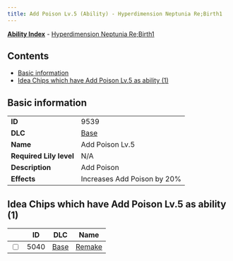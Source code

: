 ```yaml
---
title: Add Poison Lv.5 (Ability) - Hyperdimension Neptunia Re;Birth1
---
```


[**Ability Index**](/neptunia/rb1/ability/index.html) - [Hyperdimension Neptunia Re;Birth1](/neptunia/rb1)

## Contents

- [Basic information](#basic-information)
- [Idea Chips which have Add Poison Lv.5 as ability (1)](#idea-chips-which-have-add-poison-lv5-as-ability-1)

## Basic information

|   |   |
| -- | -- |
| **ID** | 9539 |
| **DLC** | [Base](/neptunia/rb1/dlc/1-base.html) |
| **Name** | Add Poison Lv.5 |
| **Required Lily level** | N/A |
| **Description** | Add Poison |
| **Effects** | Increases Add Poison by 20% |


## Idea Chips which have Add Poison Lv.5 as ability (1)

|    | ID | DLC | Name |
| -- | -- | --- | ---- |
| <input type="checkbox" id="rb1-item-1-5040" class="trackbox" /> | 5040 | [Base](/neptunia/rb1/dlc/1-base.html) | [Remake](/neptunia/rb1/item/1-5040-remake.html) |
